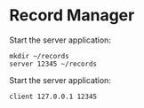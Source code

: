 # Record Manager

Start the server application:
```shell
mkdir ~/records
server 12345 ~/records
```

Start the server application:
```shell
client 127.0.0.1 12345
```
